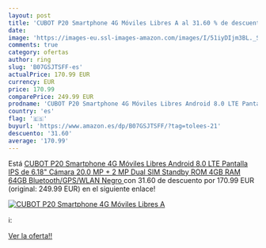 ```yaml
---
layout: post
title: 'CUBOT P20 Smartphone 4G Móviles Libres A al 31.60 % de descuento'
date: 
image: 'https://images-eu.ssl-images-amazon.com/images/I/51iyDIjm3BL._SL200_.jpg'
comments: true
category: ofertas
author: ring
slug: 'B07GSJTSFF-es'
actualPrice: 170.99 EUR
currency: EUR
price: 170.99
comparePrice: 249.99 EUR
prodname: 'CUBOT P20 Smartphone 4G Móviles Libres Android 8.0 LTE Pantalla IPS de 6.18" Cámara 20.0 MP + 2 MP Dual SIM Standby ROM 4GB RAM 64GB Bluetooth/GPS/WLAN  Negro '
country: 'es'
flag: '🇪🇸'
buyurl: 'https://www.amazon.es/dp/B07GSJTSFF/?tag=tolees-21'
descuento: '31.60'
average: '170.99'
---
```


Está [CUBOT P20 Smartphone 4G Móviles Libres Android 8.0 LTE Pantalla IPS de 6.18" Cámara 20.0 MP + 2 MP Dual SIM Standby ROM 4GB RAM 64GB Bluetooth/GPS/WLAN  Negro ](https://www.amazon.es/dp/B07GSJTSFF/?tag=tolees-21) con 31.60 de descuento por 170.99 EUR (original: 249.99 EUR) en el siguiente enlace!

[![CUBOT P20 Smartphone 4G Móviles Libres A](https://images-eu.ssl-images-amazon.com/images/I/51iyDIjm3BL._SL200_.jpg)](https://www.amazon.es/dp/B07GSJTSFF/?tag=tolees-21)

ℹ️:


[Ver la oferta!!](https://www.amazon.es/dp/B07GSJTSFF/?tag=tolees-21)
